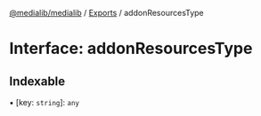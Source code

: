 [@medialib/medialib](../README.md) / [Exports](../modules.md) / addonResourcesType

# Interface: addonResourcesType

## Indexable

▪ [key: `string`]: `any`
